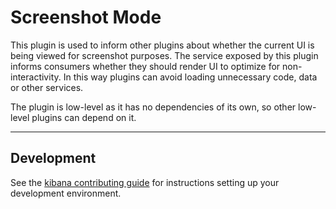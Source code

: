 # Screenshot Mode

This plugin is used to inform other plugins about whether the current UI is being viewed for screenshot purposes. The service exposed by this plugin informs consumers whether they should render UI to optimize for non-interactivity. In this way plugins can avoid loading unnecessary code, data or other services.

The plugin is low-level as it has no dependencies of its own, so other
low-level plugins can depend on it.

---

## Development

See the [kibana contributing guide](https://github.com/elastic/kibana/blob/master/CONTRIBUTING.md) for instructions setting up your development environment.
